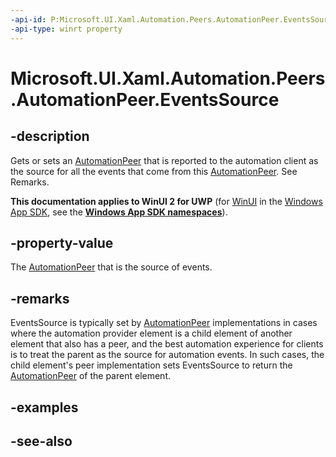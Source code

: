 ```yaml
---
-api-id: P:Microsoft.UI.Xaml.Automation.Peers.AutomationPeer.EventsSource
-api-type: winrt property
---
```


<!-- Property syntax
public Windows.UI.Xaml.Automation.Peers.AutomationPeer EventsSource { get;  set; }
-->

# Microsoft.UI.Xaml.Automation.Peers.AutomationPeer.EventsSource

## -description
Gets or sets an [AutomationPeer](automationpeer.md) that is reported to the automation client as the source for all the events that come from this [AutomationPeer](automationpeer.md). See Remarks.

**This documentation applies to WinUI 2 for UWP** (for [WinUI](/windows/apps/winui/winui3/) in the [Windows App SDK](/windows/apps/windows-app-sdk/), see the **[Windows App SDK namespaces](/windows/windows-app-sdk/api/winrt/)**).

## -property-value
The [AutomationPeer](automationpeer.md) that is the source of events.

## -remarks
EventsSource is typically set by [AutomationPeer](automationpeer.md) implementations in cases where the automation provider element is a child element of another element that also has a peer, and the best automation experience for clients is to treat the parent as the source for automation events. In such cases, the child element's peer implementation sets EventsSource to return the [AutomationPeer](automationpeer.md) of the parent element.

## -examples

## -see-also

